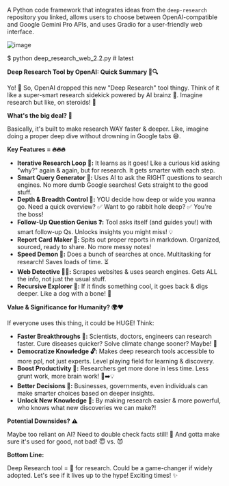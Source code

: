 A Python code framework that integrates ideas from the `deep-research` repository you linked, allows users to choose between OpenAI-compatible and Google Gemini Pro APIs, and uses Gradio for a user-friendly web interface.

![image](https://github.com/user-attachments/assets/f95db13e-5b6e-450b-b744-e97fbf307170)

$ python deep_research_web_2.2.py # latest

**Deep Research Tool by OpenAI:  Quick Summary 🚀🔍**

Yo! 👋  So, OpenAI dropped this new "Deep Research" tool thingy.  Think of it like a super-smart research sidekick powered by AI brainz 🧠.  Imagine research but like, on steroids! 💪

**What's the big deal? 🤔**

Basically, it's built to make research WAY faster & deeper.  Like, imagine doing a proper deep dive without drowning in Google tabs 😅.

**Key Features = 🔥🔥🔥**

* **Iterative Research Loop 🔄:**  It learns as it goes!  Like a curious kid asking "why?" again & again, but for research.  It gets smarter with each step.
* **Smart Query Generator 🎯:**  Uses AI to ask the RIGHT questions to search engines.  No more dumb Google searches!  Gets straight to the good stuff.
* **Depth & Breadth Control 📏:** YOU decide how deep or wide you wanna go.  Need a quick overview? ✅  Want to go rabbit hole deep? ✅  You're the boss!
* **Follow-Up Question Genius ❓:**  Tool asks itself (and guides you!) with smart follow-up Qs.  Unlocks insights you might miss! 💡
* **Report Card Maker 📝:**  Spits out proper reports in markdown.  Organized, sourced, ready to share.  No more messy notes!
* **Speed Demon 💨:**  Does a bunch of searches at once.  Multitasking for research!  Saves loads of time. ⏳
* **Web Detective 🕵️‍♀️:**  Scrapes websites & uses search engines.  Gets ALL the info, not just the usual stuff.
* **Recursive Explorer 🔄:**  If it finds something cool, it goes back & digs deeper.  Like a dog with a bone! 🦴

**Value & Significance for Humanity? 🌍❤️**

If everyone uses this thing, it could be HUGE!  Think:

* **Faster Breakthroughs 🚀:**  Scientists, doctors, engineers can research faster.  Cure diseases quicker?  Solve climate change sooner?  Maybe! 🤞
* **Democratize Knowledge 🔓:**  Makes deep research tools accessible to more ppl, not just experts.  Level playing field for learning & discovery.
* **Boost Productivity 💯:**  Researchers get more done in less time.  Less grunt work, more brain work!  🧠➡️💡
* **Better Decisions 🤝:**  Businesses, governments, even individuals can make smarter choices based on deeper insights.
* **Unlock New Knowledge 🤯:**  By making research easier & more powerful, who knows what new discoveries we can make?!

**Potential Downsides?  ⚠️**

Maybe too reliant on AI?  Need to double check facts still!  🤔  And gotta make sure it's used for good, not bad!  😇 vs. 😈

**Bottom Line:**

Deep Research tool =  🚀 for research.  Could be a game-changer if widely adopted.  Let's see if it lives up to the hype!  Exciting times! ✨
